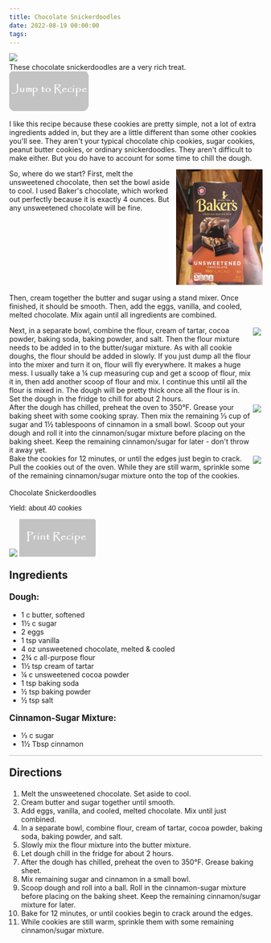 ```yaml
---
title: Chocolate Snickerdoodles
date: 2022-08-19 00:00:00
tags:
---
```


<img class="top-image" src="/images/ChocSnickerdoodle6.jpg" />
<div class="post-body">
These chocolate snickerdoodles are a very rich treat. 

<br>
<!--more-->

<a href="http://localhost:4000/2022/08/19/ChocolateSnickerdoodles/#recipejump">
<img class="jump-to-recipe" src="/images/JumpToRecipeButton.png" />
</a>

I like this recipe because these cookies are pretty simple, not a lot of extra ingredients added in, but they are a little different than some other cookies you'll see. They aren't your typical chocolate chip cookies, sugar cookies, peanut butter cookies, or ordinary snickerdoodles. They aren't difficult to make either. But you do have to account for some time to chill the dough. 

<div style="display:flex;">
So, where do we start? 
First, melt the unsweetened chocolate, then set the bowl aside to cool. I used Baker's chocolate, which worked out perfectly because it is exactly 4 ounces. But any unsweetened chocolate will be fine. 
<div>
    <img class="floating-image" src="/images/BakingChocolate.jpg" />
</div>
</div>

Then, cream together the butter and sugar using a stand mixer. Once finished, it should be smooth. Then, add the eggs, vanilla, and cooled, melted chocolate. Mix again until all ingredients are combined. 

<div style="display:flex;">
Next, in a separate bowl, combine the flour, cream of tartar, cocoa powder, baking soda, baking powder, and salt. Then the flour mixture needs to be added in to the butter/sugar mixture. As with all cookie doughs, the flour should be added in slowly. If you just dump all the flour into the mixer and turn it on, flour will fly everywhere. It makes a huge mess. I usually take a ¼ cup measuring cup and get a scoop of flour, mix it in, then add another scoop of flour and mix. I continue this until all the flour is mixed in. The dough will be pretty thick once all the flour is in. Set the dough in the fridge to chill for about 2 hours. 
<div>
    <img class="floating-image" style="padding:3px;" src="/images/ChocSnickerdoodle1.jpg" />
</div>
</div>

<div style="display:flex;">
After the dough has chilled, preheat the oven to 350°F. Grease your baking sheet with some cooking spray. Then mix the remaining ⅓ cup of sugar and 1½ tablespoons of cinnamon in a small bowl. Scoop out your dough and roll it into the cinnamon/sugar mixture before placing on the baking sheet. Keep the remaining cinnamon/sugar for later - don't throw it away yet. 
<div>
    <img class="floating-image" style="padding:3px;" src="/images/ChocSnickerdoodle2.jpg" />
</div>
</div>

<div style="display:flex;">
Bake the cookies for 12 minutes, or until the edges just begin to crack. Pull the cookies out of the oven. While they are still warm, sprinkle some of the remaining cinnamon/sugar mixture onto the top of the cookies. 
<div>
    <img class="floating-image" style="padding:3px;" src="/images/ChocSnickerdoodle4.jpg" />
</div>
</div>

<br>
</div>

<div id="recipejump"></div>
<div id="recipe">
    <div class="recipe-box">
        <div class="recipe-title-box">
            <div>
                <div class="recipe-title-box-title">
                    <div class="recipe-title-box-header">Chocolate Snickerdoodles</div>
                </div>
                <p class="recipe-title-box-title" style="font-family: Arial;">Yield: about 40 cookies</p>
            </div>
            <img class="recipe-title-box-img" src="/images/ChocSnickerdoodle6.jpg" />
            <img 
                class="print-recipe" 
                src="/images/PrintRecipeButton.png"   
                onclick="printDIV('recipe')" />
        </div>
        <p style="font-size:150%;"><b>Ingredients</b></p>
        <p style="font-size:120%;"><b>Dough:</b></p>
        <ul class="post-body">
                <li>1 c butter, softened</li>
                <li>1½ c sugar</li>
                <li>2 eggs</li>
                <li>1 tsp vanilla</li>
                <li>4 oz unsweetened chocolate, melted & cooled</li>
                <li>2¾ c all-purpose flour</li>
                <li>1½ tsp cream of tartar</li>
                <li>¼ c unsweetened cocoa powder</li>
                <li>1 tsp baking soda</li>
                <li>½ tsp baking powder</li>
                <li>½ tsp salt</li>
        </ul>
        <p style="font-size:120%;"><b>Cinnamon-Sugar Mixture:</b></p>
        <ul class="post-body">
                <li>⅓ c sugar</li>
                <li>1½ Tbsp cinnamon</li>
        </ul>
        <hr style="height:1px;background-color:rgb(189, 189, 189) ">
        <p style="font-size:150%;"><b>Directions</b></p>
        <ol class="post-body">
            <li>Melt the unsweetened chocolate. Set aside to cool.</li>
            <li>Cream butter and sugar together until smooth.</li>
            <li>Add eggs, vanilla, and cooled, melted chocolate. Mix until just combined.</li>
            <li>In a separate bowl, combine flour, cream of tartar, cocoa powder, baking soda, baking powder, and salt.</li>
            <li>Slowly mix the flour mixture into the butter mixture.</li>
            <li>Let dough chill in the fridge for about 2 hours.</li>
            <li>After the dough has chilled, preheat the oven to 350°F. Grease baking sheet.</li>
            <li>Mix remaining sugar and cinnamon in a small bowl.</li>
            <li>Scoop dough and roll into a ball. Roll in the cinnamon-sugar mixture before placing on the baking sheet. Keep the remaining cinnamon/sugar mixture for later.</li>
            <li>Bake for 12 minutes, or until cookies begin to crack around the edges.</li>
            <li>While cookies are still warm, sprinkle them with some remaining cinnamon/sugar mixture.</li>
        </ol> 
    </div>
</div>

<br>

